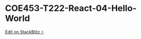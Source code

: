 # COE453-T222-React-04-Hello-World

[Edit on StackBlitz ⚡️](https://stackblitz.com/edit/web-platform-aub7fe)